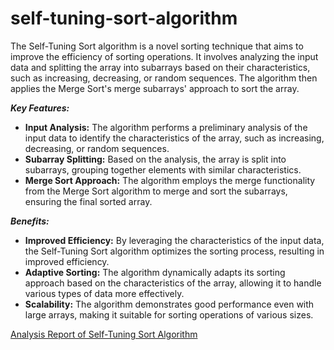 # self-tuning-sort-algorithm
The Self-Tuning Sort algorithm is a novel sorting technique that aims to improve the efficiency of sorting operations. It involves analyzing the input data and splitting the array into subarrays based on their characteristics, such as increasing, decreasing, or random sequences. The algorithm then applies the Merge Sort's merge subarrays' approach to sort the array.

***Key Features:***

* **Input Analysis:** The algorithm performs a preliminary analysis of the input data to identify the characteristics of the array, such as increasing, decreasing, or random sequences.
* **Subarray Splitting:** Based on the analysis, the array is split into subarrays, grouping together elements with similar characteristics.
* **Merge Sort Approach:** The algorithm employs the merge functionality from the Merge Sort algorithm to merge and sort the subarrays, ensuring the final sorted array.

***Benefits:***

* **Improved Efficiency:**
By leveraging the characteristics of the input data, the Self-Tuning Sort algorithm optimizes the sorting process, resulting in improved efficiency.
* **Adaptive Sorting:**
The algorithm dynamically adapts its sorting approach based on the characteristics of the array, allowing it to handle various types of data more effectively.
* **Scalability:**
The algorithm demonstrates good performance even with large arrays, making it suitable for sorting operations of various sizes.

[Analysis Report of Self-Tuning Sort Algorithm](https://github.com/mano361/self-tuning-sort-algorithm/blob/main/Analysis%20of%20Self-Tuning%20Sort%20with%20Traditional%20Sorting%20Algorithms.pdf)
